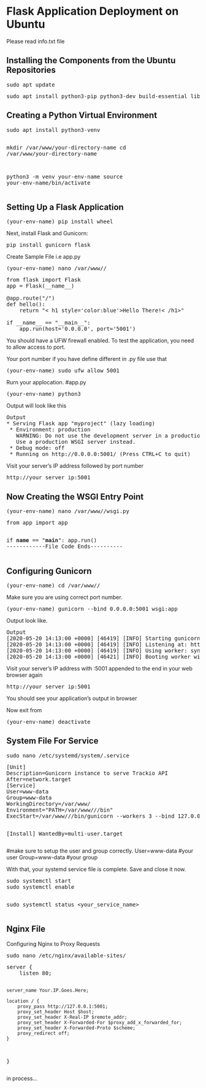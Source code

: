 <h1>Flask Application Deployment on Ubuntu</h1>

<p>Please read info.txt file</p>

<h2>Installing the Components from the Ubuntu Repositories</h2>
<pre>sudo apt update</pre>
<pre>sudo apt install python3-pip python3-dev build-essential libssl-dev libffi-dev python3-setuptools</pre>

<h2>Creating a Python Virtual Environment</h2>
<pre>
sudo apt install python3-venv

mkdir /var/www/your-directory-name
cd /var/www/your-directory-name

python3 -m venv your-env-name
source your-env-name/bin/activate</pre>

<h2>Setting Up a Flask Application</h2>
<pre>(your-env-name) pip install wheel</pre>

<p>Next, install Flask and Gunicorn:</p>
<pre>pip install gunicorn flask</pre>

<p>Create Sample File i.e app.py</p>
<pre>(your-env-name) nano /var/www/<your-directory-name>/<your-file-name.py></pre>

<pre>from flask import Flask
app = Flask(__name__)

@app.route("/")
def hello():
    return "< h1 style='color:blue'>Hello There!< /h1>"

if __name__ == "__main__":
    app.run(host='0.0.0.0', port='5001')</pre>
<p>You should have a UFW firewall enabled. To test the application, you need to allow access to port.</p>
<p>Your port number if you have define different in .py file use that</p>
<pre>(your-env-name) sudo ufw allow 5001</pre>
<p>Rurn your applocation. #app.py</p>
<pre>(your-env-name) python3 <your-file-name.py></pre>
<p>Output will look like this</p>
<pre>Output
* Serving Flask app "myproject" (lazy loading)
 * Environment: production
   WARNING: Do not use the development server in a production environment.
   Use a production WSGI server instead.
 * Debug mode: off
 * Running on http://0.0.0.0:5001/ (Press CTRL+C to quit)</pre>

 <p>Visit your server’s IP address followed by port number</p>
 <pre>http://your_server_ip:5001</pre>
<h2>Now Creating the WSGI Entry Point</h2>
<pre>(your-env-name) nano /var/www/<your-directory-name>/wsgi.py</pre>
<pre>from app import app

if __name__ == "__main__":
    app.run()
------------File Code Ends----------</pre>

<h2>Configuring Gunicorn</h2>
<pre>(your-env-name) cd /var/www/<your-directory-name>/</pre>
<p>Make sure you are using correct port number.</p>
<pre>(your-env-name) gunicorn --bind 0.0.0.0:5001 wsgi:app</pre>
<p>Output look like.</p>
<pre>
Output
[2020-05-20 14:13:00 +0000] [46419] [INFO] Starting gunicorn 20.0.4
[2020-05-20 14:13:00 +0000] [46419] [INFO] Listening at: http://0.0.0.0:5001 (46419)
[2020-05-20 14:13:00 +0000] [46419] [INFO] Using worker: sync
[2020-05-20 14:13:00 +0000] [46421] [INFO] Booting worker with pid: 46421
</pre>
<p>Visit your server’s IP address with :5001 appended to the end in your web browser again</p>
<pre>http://your_server_ip:5001</pre>
<p>You should see your application’s output in browser</p>
<p>Now exit from</p>
<pre>(your-env-name) deactivate</pre>
<h2>System File For Service</h2>
<pre>sudo nano /etc/systemd/system/<your_service_name>.service</pre>
<pre>[Unit]
Description=Gunicorn instance to serve Trackio API
After=network.target
[Service]
User=www-data
Group=www-data
WorkingDirectory=/var/www/<your-directory-name>
Environment="PATH=/var/www/<your-directory-name>/<your-env-name>/bin"
ExecStart=/var/www/<your-directory-name>/<your-env-name>/bin/gunicorn --workers 3 --bind 127.0.0.1:5001 wsgi:app

[Install]
WantedBy=multi-user.target</pre>
<p>#make sure to setup the  user and group correctly.
User=www-data #your user
Group=www-data #your group</p>
<p>With that, your systemd service file is complete. Save and close it now.</p>
<pre>sudo systemctl start <your_service_name>
sudo systemctl enable <your_service_name>

sudo systemctl status <your_service_name></pre>
<h2>Nginx File</h2>
<p>Configuring Nginx to Proxy Requests</p>
<pre>sudo nano /etc/nginx/available-sites/<Your-project-name></pre>
<pre>server {
    listen 80;

    server_name Your.IP.Goes.Here;

    location / {
        proxy_pass http://127.0.0.1:5001;
        proxy_set_header Host $host;
        proxy_set_header X-Real-IP $remote_addr;
        proxy_set_header X-Forwarded-For $proxy_add_x_forwarded_for;
        proxy_set_header X-Forwarded-Proto $scheme;
        proxy_redirect off;
    }

 }</pre>
in process...



<br />
